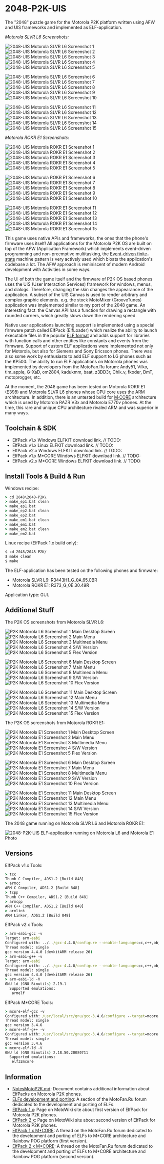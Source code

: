 2048-P2K-UIS
============

The "2048" puzzle game for the Motorola P2K platform written using AFW and UIS frameworks and implemented as ELF-application.

*Motorola SLVR L6 Screenshots:*

![2048-UIS Motorola SLVR L6 Screenshot 1](../image/2048-P2K-L6-Screenshot1.png) ![2048-UIS Motorola SLVR L6 Screenshot 2](../image/2048-P2K-L6-Screenshot2.png) ![2048-UIS Motorola SLVR L6 Screenshot 3](../image/2048-P2K-L6-Screenshot3.png) ![2048-UIS Motorola SLVR L6 Screenshot 4](../image/2048-P2K-L6-Screenshot4.png) ![2048-UIS Motorola SLVR L6 Screenshot 5](../image/2048-P2K-L6-Screenshot5.png)

![2048-UIS Motorola SLVR L6 Screenshot 6](../image/2048-P2K-L6-Screenshot6.png) ![2048-UIS Motorola SLVR L6 Screenshot 7](../image/2048-P2K-L6-Screenshot7.png) ![2048-UIS Motorola SLVR L6 Screenshot 8](../image/2048-P2K-L6-Screenshot8.png) ![2048-UIS Motorola SLVR L6 Screenshot 9](../image/2048-P2K-L6-Screenshot9.png) ![2048-UIS Motorola SLVR L6 Screenshot 10](../image/2048-P2K-L6-Screenshot10.png)

![2048-UIS Motorola SLVR L6 Screenshot 11](../image/2048-P2K-L6-Screenshot11.png) ![2048-UIS Motorola SLVR L6 Screenshot 12](../image/2048-P2K-L6-Screenshot12.png) ![2048-UIS Motorola SLVR L6 Screenshot 13](../image/2048-P2K-L6-Screenshot13.png) ![2048-UIS Motorola SLVR L6 Screenshot 14](../image/2048-P2K-L6-Screenshot14.png) ![2048-UIS Motorola SLVR L6 Screenshot 15](../image/2048-P2K-L6-Screenshot15.png)

*Motorola ROKR E1 Screenshots:*

![2048-UIS Motorola ROKR E1 Screenshot 1](../image/2048-P2K-E1-Screenshot1.png) ![2048-UIS Motorola ROKR E1 Screenshot 2](../image/2048-P2K-E1-Screenshot2.png) ![2048-UIS Motorola ROKR E1 Screenshot 3](../image/2048-P2K-E1-Screenshot3.png) ![2048-UIS Motorola ROKR E1 Screenshot 4](../image/2048-P2K-E1-Screenshot4.png) ![2048-UIS Motorola ROKR E1 Screenshot 5](../image/2048-P2K-E1-Screenshot5.png)

![2048-UIS Motorola ROKR E1 Screenshot 6](../image/2048-P2K-E1-Screenshot6.png) ![2048-UIS Motorola ROKR E1 Screenshot 7](../image/2048-P2K-E1-Screenshot7.png) ![2048-UIS Motorola ROKR E1 Screenshot 8](../image/2048-P2K-E1-Screenshot8.png) ![2048-UIS Motorola ROKR E1 Screenshot 9](../image/2048-P2K-E1-Screenshot9.png) ![2048-UIS Motorola ROKR E1 Screenshot 10](../image/2048-P2K-E1-Screenshot10.png)

![2048-UIS Motorola ROKR E1 Screenshot 11](../image/2048-P2K-E1-Screenshot11.png) ![2048-UIS Motorola ROKR E1 Screenshot 12](../image/2048-P2K-E1-Screenshot12.png) ![2048-UIS Motorola ROKR E1 Screenshot 13](../image/2048-P2K-E1-Screenshot13.png) ![2048-UIS Motorola ROKR E1 Screenshot 14](../image/2048-P2K-E1-Screenshot14.png) ![2048-UIS Motorola ROKR E1 Screenshot 15](../image/2048-P2K-E1-Screenshot15.png)

This game uses native APIs and frameworks, the ones that the phone's firmware uses itself! All applications for the Motorola P2K OS are built on top of the AFW (Application Framework) which implements event-driven programming and non-preemptive multitasking, the [Event-driven finite-state](https://en.wikipedia.org/wiki/Event-driven_finite-state_machine) machine pattern is very actively used which bloats the application's codebase a lot. The AFW approach is reminiscent of modern Android development with Activities in some ways.

The UI of both the game itself and the firmware of P2K OS based phones uses the UIS (User Interaction Services) framework for windows, menus, and dialogs. Therefore, changing the skin changes the appearance of the application. A subset of the UIS Canvas is used to render arbitrary and complex graphic elements. e.g. the stock MotoMixer (GrooveTunes) application was implemented similar to my port of the 2048 game. An interesting fact: the Canvas API has a function for drawing a rectangle with rounded corners, which greatly slows down the rendering speed.

Native user applications launching support is implemented using a special firmware patch called ElfPack (ElfLoader) which realize the ability to launch executable files in the popular [ELF format](https://en.wikipedia.org/wiki/Executable_and_Linkable_Format) and adds support for libraries with function calls and other entities like constants and events from the firmware. Support of custom ELF applications were implemented not only for Motorola, but also for Siemens and Sony Ericsson phones. There was also some work by enthusiasts to add ELF support to LG phones such as the KP500. The ability to run ELF applications on Motorola phones was implemented by developers from the MotoFan.Ru forum: Andy51, Vilko, tim_apple, G-XaD, om2804, kadukmm, baat, z3DD3r, Chik_v, fkoder, DmT, motoprogger, etc.

At the moment, the 2048 game has been tested on Motorola ROKR E1 (E398) and Motorola SLVR L6 phones whose CPU core uses the ARM architecture. In addition, there is an untested build for [M·CORE](https://en.wikipedia.org/wiki/M%C2%B7CORE) architecture which is used by Motorola RAZR V3x and Motorola E770v phones. At the time, this rare and unique CPU architecture rivaled ARM and was superior in many ways.

## Toolchain & SDK

* ElfPack v1.x Windows ELFKIT download link. // TODO:
* ElfPack v1.x Linux ELFKIT download link. // TODO:
* ElfPack v2.x Windows ELFKIT download link. // TODO:
* ElfPack v1.x M*CORE Windows ELFKIT download link. // TODO:
* ElfPack v2.x M*CORE Windows ELFKIT download link. // TODO:

## Install Tools & Build & Run

Windows recipe:

```bat
> cd 2048\2048-P2K\
> make_ep1.bat clean
> make_ep1.bat
> make_ep2.bat clean
> make_ep2.bat
> make_em1.bat clean
> make_em1.bat
> make_em2.bat clean
> make_em2.bat
```

Linux recipe (ElfPack 1.x build only):

```bash
$ cd 2048/2048-P2K/
$ make clean
$ make
```

The ELF-application has been tested on the following phones and firmware:

* Motorola SLVR L6: R3443H1_G_0A.65.0BR
* Motorola ROKR E1: R373_G_0E.30.49R

Application type: GUI.

## Additional Stuff

The P2K OS screenshots from Motorola SLVR L6:

![P2K Motorola L6 Screenshot 1 Main Desktop Screen](../image/P2K-L6-Screenshot1.png) ![P2K Motorola L6 Screenshot 2 Main Menu](../image/P2K-L6-Screenshot2.png) ![P2K Motorola L6 Screenshot 3 Multimedia Menu](../image/P2K-L6-Screenshot3.png) ![P2K Motorola L6 Screenshot 4 S/W Version](../image/P2K-L6-Screenshot4.png) ![P2K Motorola L6 Screenshot 5 Flex Version](../image/P2K-L6-Screenshot5.png)

![P2K Motorola L6 Screenshot 6 Main Desktop Screen](../image/P2K-L6-Screenshot6.png) ![P2K Motorola L6 Screenshot 7 Main Menu](../image/P2K-L6-Screenshot7.png) ![P2K Motorola L6 Screenshot 8 Multimedia Menu](../image/P2K-L6-Screenshot8.png) ![P2K Motorola L6 Screenshot 9 S/W Version](../image/P2K-L6-Screenshot9.png) ![P2K Motorola L6 Screenshot 10 Flex Version](../image/P2K-L6-Screenshot10.png)

![P2K Motorola L6 Screenshot 11 Main Desktop Screen](../image/P2K-L6-Screenshot11.png) ![P2K Motorola L6 Screenshot 12 Main Menu](../image/P2K-L6-Screenshot12.png) ![P2K Motorola L6 Screenshot 13 Multimedia Menu](../image/P2K-L6-Screenshot13.png) ![P2K Motorola L6 Screenshot 14 S/W Version](../image/P2K-L6-Screenshot14.png) ![P2K Motorola L6 Screenshot 15 Flex Version](../image/P2K-L6-Screenshot15.png)

The P2K OS screenshots from Motorola ROKR E1:

![P2K Motorola E1 Screenshot 1 Main Desktop Screen](../image/P2K-E1-Screenshot1.png) ![P2K Motorola E1 Screenshot 2 Main Menu](../image/P2K-E1-Screenshot2.png) ![P2K Motorola E1 Screenshot 3 Multimedia Menu](../image/P2K-E1-Screenshot3.png) ![P2K Motorola E1 Screenshot 4 S/W Version](../image/P2K-E1-Screenshot4.png) ![P2K Motorola E1 Screenshot 5 Flex Version](../image/P2K-E1-Screenshot5.png)

![P2K Motorola E1 Screenshot 6 Main Desktop Screen](../image/P2K-E1-Screenshot6.png) ![P2K Motorola E1 Screenshot 7 Main Menu](../image/P2K-E1-Screenshot7.png) ![P2K Motorola E1 Screenshot 8 Multimedia Menu](../image/P2K-E1-Screenshot8.png) ![P2K Motorola E1 Screenshot 9 S/W Version](../image/P2K-E1-Screenshot9.png) ![P2K Motorola E1 Screenshot 10 Flex Version](../image/P2K-E1-Screenshot10.png)

![P2K Motorola E1 Screenshot 11 Main Desktop Screen](../image/P2K-E1-Screenshot11.png) ![P2K Motorola E1 Screenshot 12 Main Menu](../image/P2K-E1-Screenshot12.png) ![P2K Motorola E1 Screenshot 13 Multimedia Menu](../image/P2K-E1-Screenshot13.png) ![P2K Motorola E1 Screenshot 14 S/W Version](../image/P2K-E1-Screenshot14.png) ![P2K Motorola E1 Screenshot 15 Flex Version](../image/P2K-E1-Screenshot15.png)

The 2048 game running on Motorola SLVR L6 and Motorola ROKR E1:

![2048-P2K-UIS ELF-application running on Motorola L6 and Motorola E1 Photo](../image/2048-P2K-UIS-L6-E1-Photo.jpg)

## Versions

ElfPack v1.x Tools:

```bat
> tcc
Thumb C Compiler, ADS1.2 [Build 848]
> armcc
ARM C Compiler, ADS1.2 [Build 848]
> tcpp
Thumb C++ Compiler, ADS1.2 [Build 848]
> armcpp
ARM C++ Compiler, ADS1.2 [Build 848]
> armlink
ARM Linker, ADS1.2 [Build 848]
```

ElfPack v2.x Tools:

```bat
> arm-eabi-gcc -v
Target: arm-eabi
Configured with: ../../gcc-4.4.0/configure --enable-languages=c,c++,objc --with-cpu=arm7tdmi --enable-interwork --enable-multilib --with-gcc --with-gnu-ld --with-gnu-as --disable-shared --disable-threads --disable-win32-registry --disable-nls --disable-debug --disable-libmudflap --disable-libssp --disable-libgomp --disable-libstdcxx-pch --target=arm-eabi --with-newlib --prefix=c:/devkitPro/devkitARM --with-bugurl=http://wiki.devkitpro.org/index.php/Bug_Reports --with-pkgversion='devkitARM release 26'
Thread model: single
gcc version 4.4.0 (devkitARM release 26)
> arm-eabi-g++ -v
Target: arm-eabi
Configured with: ../../gcc-4.4.0/configure --enable-languages=c,c++,objc --with-cpu=arm7tdmi --enable-interwork --enable-multilib --with-gcc --with-gnu-ld --with-gnu-as --disable-shared --disable-threads --disable-win32-registry --disable-nls --disable-debug --disable-libmudflap --disable-libssp --disable-libgomp --disable-libstdcxx-pch --target=arm-eabi --with-newlib --prefix=c:/devkitPro/devkitARM --with-bugurl=http://wiki.devkitpro.org/index.php/Bug_Reports --with-pkgversion='devkitARM release 26'
Thread model: single
gcc version 4.4.0 (devkitARM release 26)
> arm-eabi-ld -V
GNU ld (GNU Binutils) 2.19.1
  Supported emulations:
   armelf
```

ElfPack M*CORE Tools:

```bat
> mcore-elf-gcc -v
Configured with: /usr/local/src/gnu/gcc-3.4.6/configure --target=mcore-elf --host=i686-pc-cygwin --build=i686-pc-cygwin
Thread model: single
gcc version 3.4.6
> mcore-elf-g++ -v
Configured with: /usr/local/src/gnu/gcc-3.4.6/configure --target=mcore-elf --host=i686-pc-cygwin --build=i686-pc-cygwin
Thread model: single
gcc version 3.4.6
> mcore-elf-ld -V
GNU ld (GNU Binutils) 2.18.50.20080711
  Supported emulations:
   elf32mcore
```

## Information

* [NotesMotoP2K.md](../doc/NotesMotoP2K.md): Document contains additional information about ElfPacks on Motorola P2K phones.
* [ELFs development and porting](https://forum.motofan.ru/index.php?showforum=184): A section of the MotoFan.Ru forum dedicated to the development and porting of ELFs.
* [ElfPack 1.x](https://wiki.motofan.ru/ElfPack): Page on MotoWiki site about first version of ElfPack for Motorola P2K phones.
* [ElfPack 2.x](https://wiki.motofan.ru/ElfPack2): Page on MotoWiki site about second version of ElfPack for Motorola P2K phones.
* [ElfPack 1.x M*CORE](https://forum.motofan.ru/index.php?showtopic=176195): A thread on the MotoFan.Ru forum dedicated to the development and porting of ELFs to M*CORE architecture and Rainbow POG platform (first version).
* [ElfPack 2.x M*CORE](https://forum.motofan.ru/index.php?showtopic=149775): A thread on the MotoFan.Ru forum dedicated to the development and porting of ELFs to M*CORE architecture and Rainbow POG platform (second version).
